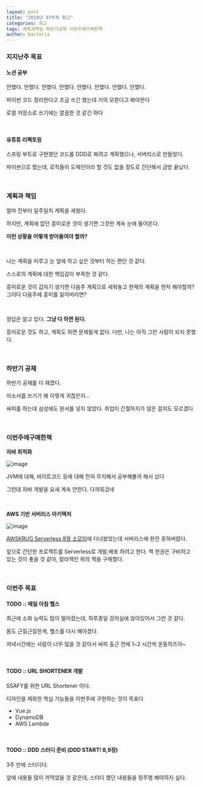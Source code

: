 ```yaml
---
layout: post
title: "2019년 37주차 회고"
categories: 회고
tags: 계획과책임 하반기공채 이번주에구매한책
author: bactoria
---
```


### 지지난주 목표

#### 노션 공부

안했다. 안했다. 안했다. 안했다. 안했다. 안했다. 안했다. 안했다. 

파이썬 코드 정리한다고 조금 쓰긴 했는데 거의 모른다고 봐야한다

로컬 저장소로 쓰기에는 깔끔한 것 같긴 하다

&nbsp;

#### 유튜튜 리팩토링

스프링 부트로 구현했던 코드를 DDD로 짜려고 계획했으나, 서버리스로 만들었다.

파이썬으로 짰는데, 로직들이 도메인이라 할 것도 없을 정도로 간단해서 금방 끝났다.

&nbsp;
&nbsp;

### 계획과 책임

얼마 전부터 일주일치 계획을 세웠다. 

하지만, 계획에 없던 흥미로운 것이 생기면 그것만 계속 눈에 들어온다.

**이런 상황을 어떻게 받아들여야 할까?**

&nbsp;

나는 계획을 미루고 눈 앞에 하고 싶은 것부터 하는 편인 것 같다.

스스로의 계획에 대한 책임감이 부족한 것 같다.

흥미로운 것이 갑자기 생기면 다음주 계획으로 세워놓고 현재의 계획을 먼저 해야할까? 그러다 다음주에 흥미를 잃어버리면?

&nbsp;

정답은 알고 있다. **그냥 다 하면 된다.**

흥미로운 것도 하고, 계획도 하면 문제될게 없다. 다만, 나는 아직 그런 사람이 되지 못했다.

&nbsp;
&nbsp;

### 하반기 공채

하반기 공채를 다 재꼈다.

자소서를 쓰기가 왜 이렇게 귀찮은지...

싸피를 하는데 삼성에도 원서를 넣지 않았다. 취업이 간절하지가 않은 걸지도 모르겠다

&nbsp;
&nbsp;

### 이번주에구매한책

**자바 최적화**

![image](https://user-images.githubusercontent.com/25674959/64956443-8bf8b500-d8c5-11e9-939a-8a767894c4ea.png)

JVM에 대해, 바이트코드 등에 대해 전혀 무지해서 공부해볼까 해서 샀다

그런데 자바 개발을 요새 계속 안한다. 다까묵겄네

&nbsp;

**AWS 기반 서버리스 아키텍처**

![image](https://user-images.githubusercontent.com/25674959/64956655-18a37300-d8c6-11e9-82ff-c617237e9a0f.png)

[AWSKRUG Serverless 9월 소모임](https://www.meetup.com/ko-KR/awskrug/events/264233849)에 다녀왔었는데 서버리스에 완전 꽂혀버렸다.

앞으로 간단한 프로젝트를 Serverless로 개발,배포 하려고 한다. 책 한권은 구비하고 있는 것이 좋을 것 같아, 칼라책인 위의 책을 구매했다.

&nbsp;
&nbsp;

### 이번주 목표

#### TODO :: 매일 아침 헬스

최근에 소화 능력도 많이 떨어졌는데, 하루종일 강의실에 앉아있어서 그런 것 같다.

몸도 근질근질한게, 헬스를 다시 해야겠다.

저녁시간에는 사람이 너무 많을 것 같아서 싸피 출근 전에 1~2 시간씩 운동하즈아~

&nbsp;

#### TODO :: URL SHORTENER 개발

SSAFY를 위한 URL Shortener 이다.

디자인을 제외한 핵심 기능들을 이번주에 구현하는 것이 목표다

- Vue.js
- DynamoDB
- AWS Lambda

&nbsp;

#### TODO :: DDD 스터디 준비 (DDD START! 8,9장)

3주 만에 스터디다. 

앞에 내용들 많이 까먹었을 것 같은데, 스터디 했던 내용들을 정주행 해야하지 싶다.
